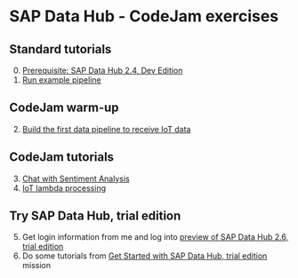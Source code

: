 # SAP Data Hub - CodeJam exercises

## Standard tutorials

0. [Prerequisite: SAP Data Hub 2.4, Dev Edition](https://developers.sap.com/tutorials/datahub-docker-v2-setup.html)
1. [Run example pipeline](https://developers.sap.com/tutorials/datahub-docker-v2-examples.html)

## CodeJam warm-up
2. [Build the first data pipeline to receive IoT data](exercise/tessel)

## CodeJam tutorials

3. [Chat with Sentiment Analysis](exercise/chat)
4. [IoT lambda processing](exercise/iot)

## Try SAP Data Hub, trial edition

5. Get login information from me and log into [preview of SAP Data Hub 2.6, trial edition](http://bit.ly/SDH26TRIALPREVIEW)
4. Do some tutorials from [Get Started with SAP Data Hub, trial edition](https://developers.sap.com/mission.datahub-trial.html) mission
